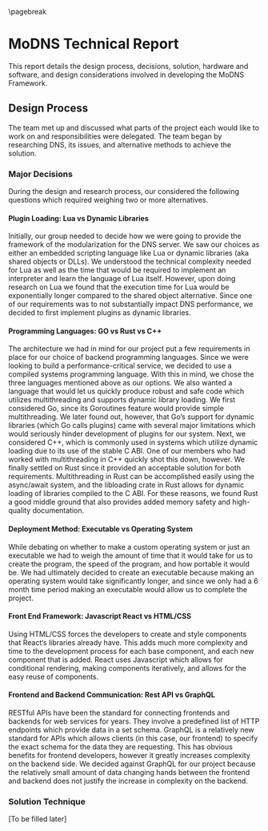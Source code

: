 \pagebreak
# MoDNS Technical Report

This report details the design process, decisions, solution, hardware and software, and design considerations involved in developing the MoDNS Framework.

## Design Process

The team met up and discussed what parts of the project each would like to work on and responsibilities were delegated. The team began by researching DNS, its issues, and alternative methods to achieve the solution.

### Major Decisions

During the design and research process, our considered the following questions which required weighing two or more alternatives.

#### Plugin Loading: Lua vs Dynamic Libraries

Initially, our group needed to decide how we were going to provide the framework of the modularization for the DNS server. We saw our choices as either an embedded scripting language like Lua or dynamic libraries (aka shared objects or DLLs). We understood the technical complexity needed for Lua as well as the time that would be required to implement an interpreter and learn the language of Lua itself. However, upon doing research on Lua we found that the execution time for Lua would be exponentially longer compared to the shared object alternative. Since one of our requirements was to not substantially impact DNS performance, we decided to first implement plugins as dynamic libraries.

#### Programming Languages: GO vs Rust vs C++

The architecture we had in mind for our project put a few requirements in place for our choice of backend programming languages. Since we were looking to build a performance-critical service, we decided to use a compiled systems programming language. With this in mind, we chose the three languages mentioned above as our options. We also wanted a language that would let us quickly produce robust and safe code which utilizes multithreading and supports dynamic library loading.
We first considered Go, since its Goroutines feature would provide simple multithreading. We later found out, however, that Go’s support for dynamic libraries (which Go calls plugins) came with several major limitations which would seriously hinder development of plugins for our system. Next, we considered C++, which is commonly used in systems which utilize dynamic loading due to its use of the stable C ABI. One of our members who had worked with multithreading in C++ quickly shot this down, however. We finally settled on Rust since it provided an acceptable solution for both requirements. Multithreading in Rust can be accomplished easily using the async/await system, and the libloading crate in Rust allows for dynamic loading of libraries compiled to the C ABI. For these reasons, we found Rust a good middle ground that also provides added memory safety and high-quality documentation.

#### Deployment Method: Executable vs Operating System

While debating on whether to make a custom operating system or just an executable we had to weigh the amount of time that it would take for us to create the program, the speed of the program, and how portable it would be. We had ultimately decided to create an executable because making an operating system would take significantly longer, and since we only had a 6 month time period making an executable would allow us to complete the project.

#### Front End Framework: Javascript React vs HTML/CSS

Using HTML/CSS forces the developers to create and style components that React‘s libraries already have. This adds much more complexity and time to the development process for each base component, and each new component that is added. React uses Javascript which allows for conditional rendering, making components iteratively, and allows for the easy reuse of components.

#### Frontend and Backend Communication: Rest API vs GraphQL

RESTful APIs have been the standard for connecting frontends and backends for web services for years. They involve a predefined list of HTTP endpoints which provide data in a set schema. GraphQL is a relatively new standard for APIs which allows clients (in this case, our frontend) to specify the exact schema for the data they are requesting. This has obvious benefits for frontend developers, however it greatly increases complexity on the backend side. We decided against GraphQL for our project because the relatively small amount of data changing hands between the frontend and backend does not justify the increase in complexity on the backend.

### Solution Technique

[To be filled later]
